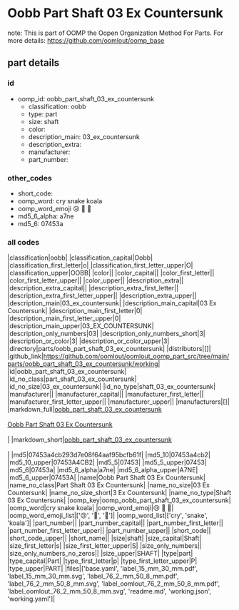 # Oobb Part Shaft 03 Ex Countersunk  

note: This is part of OOMP the Oopen Organization Method For Parts. For more details: https://github.com/oomlout/oomp_base

##  part details





### id
* oomp_id: oobb_part_shaft_03_ex_countersunk
  * classification: oobb
  * type: part
  * size: shaft
  * color: 
  * description_main: 03_ex_countersunk
  * description_extra: 
  * manufacturer: 
  * part_number: 

### other_codes
* short_code: 
* oomp_word: cry snake koala
* oomp_word_emoji :cry: :snake: :koala:
* md5_6_alpha: a7ne
* md5_6: 07453a

### all codes 
|classification|oobb|
|classification_capital|Oobb|
|classification_first_letter|o|
|classification_first_letter_upper|O|
|classification_upper|OOBB|
|color||
|color_capital||
|color_first_letter||
|color_first_letter_upper||
|color_upper||
|description_extra||
|description_extra_capital||
|description_extra_first_letter||
|description_extra_first_letter_upper||
|description_extra_upper||
|description_main|03_ex_countersunk|
|description_main_capital|03 Ex Countersunk|
|description_main_first_letter|0|
|description_main_first_letter_upper|0|
|description_main_upper|03_EX_COUNTERSUNK|
|description_only_numbers|03|
|description_only_numbers_short|3|
|description_or_color|3|
|description_or_color_upper|3|
|directory|parts/oobb_part_shaft_03_ex_countersunk|
|distributors|[]|
|github_link|https://github.com/oomlout/oomlout_oomp_part_src/tree/main/parts/oobb_part_shaft_03_ex_countersunk/working|
|id|oobb_part_shaft_03_ex_countersunk|
|id_no_class|part_shaft_03_ex_countersunk|
|id_no_size|03_ex_countersunk|
|id_no_type|shaft_03_ex_countersunk|
|manufacturer||
|manufacturer_capital||
|manufacturer_first_letter||
|manufacturer_first_letter_upper||
|manufacturer_upper||
|manufacturers|[]|
|markdown_full|[oobb_part_shaft_03_ex_countersunk](https://github.com/oomlout/oomlout_oomp_part_src/tree/main/parts/oobb_part_shaft_03_ex_countersunk/working)<br>[](https://github.com/oomlout/oomlout_oomp_part_src/tree/main/parts/oobb_part_shaft_03_ex_countersunk/working)<br>[Oobb Part Shaft 03 Ex Countersunk](https://github.com/oomlout/oomlout_oomp_part_src/tree/main/parts/oobb_part_shaft_03_ex_countersunk/working)<br><br>|
|markdown_short|[oobb_part_shaft_03_ex_countersunk](https://github.com/oomlout/oomlout_oomp_part_src/tree/main/parts/oobb_part_shaft_03_ex_countersunk/working)<br><br>|
|md5|07453a4cb293d7e08f64aaf95bcfb61f|
|md5_10|07453a4cb2|
|md5_10_upper|07453A4CB2|
|md5_5|07453|
|md5_5_upper|07453|
|md5_6|07453a|
|md5_6_alpha|a7ne|
|md5_6_alpha_upper|A7NE|
|md5_6_upper|07453A|
|name|Oobb Part Shaft 03 Ex Countersunk|
|name_no_class|Part Shaft 03 Ex Countersunk|
|name_no_size|03 Ex Countersunk|
|name_no_size_short|3 Ex Countersunk|
|name_no_type|Shaft 03 Ex Countersunk|
|oomp_key|oomp_oobb_part_shaft_03_ex_countersunk|
|oomp_word|cry snake koala|
|oomp_word_emoji|:cry: :snake: :koala:|
|oomp_word_emoji_list|[':cry:', ':snake:', ':koala:']|
|oomp_word_list|['cry', 'snake', 'koala']|
|part_number||
|part_number_capital||
|part_number_first_letter||
|part_number_first_letter_upper||
|part_number_upper||
|short_code||
|short_code_upper||
|short_name||
|size|shaft|
|size_capital|Shaft|
|size_first_letter|s|
|size_first_letter_upper|S|
|size_only_numbers||
|size_only_numbers_no_zeros||
|size_upper|SHAFT|
|type|part|
|type_capital|Part|
|type_first_letter|p|
|type_first_letter_upper|P|
|type_upper|PART|
|files|['base.yaml', 'label_15_mm_30_mm.pdf', 'label_15_mm_30_mm.svg', 'label_76_2_mm_50_8_mm.pdf', 'label_76_2_mm_50_8_mm.svg', 'label_oomlout_76_2_mm_50_8_mm.pdf', 'label_oomlout_76_2_mm_50_8_mm.svg', 'readme.md', 'working.json', 'working.yaml']|
